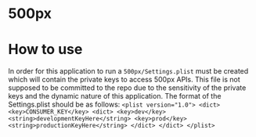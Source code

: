 # 500px

# How to use
In order for this application to run a `500px/Settings.plist` must be created which will contain the private keys to access 500px APIs. This file is not supposed to be committed to the repo due to the sensitivity of the private keys and the dynamic nature of this application.
The format of the Settings.plist should be as follows:
`
<plist version="1.0">
<dict>
	<key>CONSUMER_KEY</key>
	<dict>
		<key>dev</key>
		<string>developmentKeyHere</string>
		<key>prod</key>
		<string>productionKeyHere</string>
	</dict>
</dict>
</plist>
`
